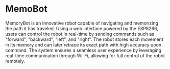 # MemoBot
MemoryBot is an innovative robot capable of navigating and memorizing the path it has traveled. Using a web interface powered by the ESP8266, users can control the robot in real-time by sending commands such as "forward", "backward", "left", and "right". The robot stores each movement in its memory and can later retrace its exact path with high accuracy upon command. The system ensures a seamless user experience by leveraging real-time communication through Wi-Fi, allowing for full control of the robot remotely.
